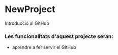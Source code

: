 # NewProject
Introducció al GitHub

### Les funcionalitats d'aquest projecte seran:

* aprendre a fer servir el GitHub

